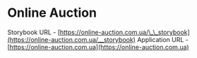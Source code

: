 # Online Auction

Storybook URL - [https://online-auction.com.ua/\_\_storybook](https://online-auction.com.ua/__storybook)
Application URL - [https://online-auction.com.ua](https://online-auction.com.ua)
